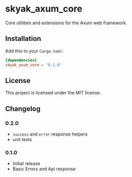 # skyak_axum_core

Core utilities and extensions for the Axum web framework.

## Installation

Add this to your `Cargo.toml`:

```toml
[dependencies]
skyak_axum_core = "0.2.0"
```

## License

This project is licensed under the MIT license.

## Changelog

### 0.2.0

- `success` and `error` response helpers
- unit tests

### 0.1.0

- Initial release
- Basic Errors and Api response